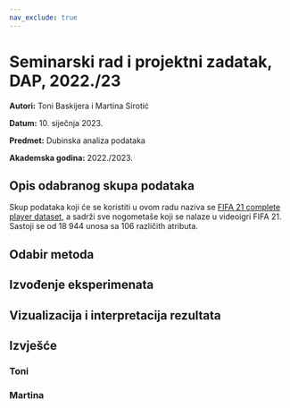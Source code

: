 ```yaml
---
nav_exclude: true
---
```

# Seminarski rad i projektni zadatak, DAP, 2022./23

**Autori:** Toni Baskijera i Martina Sirotić

**Datum:** 10. siječnja 2023.

**Predmet:** Dubinska analiza podataka

**Akademska godina:** 2022./2023.

## Opis odabranog skupa podataka

Skup podataka koji će se koristiti u ovom radu naziva se [FIFA 21 complete player dataset](https://www.kaggle.com/datasets/stefanoleone992/fifa-21-complete-player-dataset), a sadrži sve nogometaše koji se nalaze u videoigri FIFA 21. Sastoji se od 18 944 unosa sa 106 različith atributa.

## Odabir metoda

## Izvođenje eksperimenata

## Vizualizacija i interpretacija rezultata

## Izvješće

### Toni

### Martina
